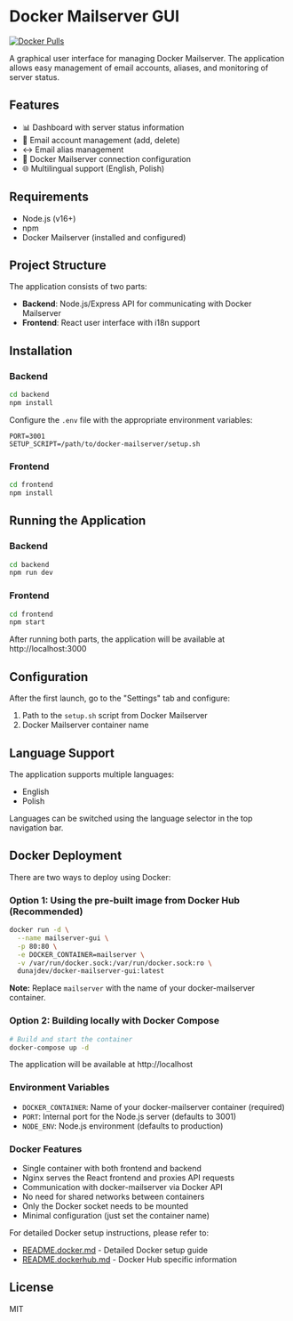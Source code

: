 # Docker Mailserver GUI
[![Docker Pulls](https://img.shields.io/docker/pulls/dunajdev/docker-mailserver-gui)](https://hub.docker.com/r/dunajdev/docker-mailserver-gui)

A graphical user interface for managing Docker Mailserver. The application allows easy management of email accounts, aliases, and monitoring of server status.

## Features

- 📊 Dashboard with server status information
- 👤 Email account management (add, delete)
- ↔️ Email alias management
- 🔧 Docker Mailserver connection configuration
- 🌐 Multilingual support (English, Polish)

## Requirements

- Node.js (v16+)
- npm
- Docker Mailserver (installed and configured)

## Project Structure

The application consists of two parts:

- **Backend**: Node.js/Express API for communicating with Docker Mailserver
- **Frontend**: React user interface with i18n support

## Installation

### Backend

```bash
cd backend
npm install
```

Configure the `.env` file with the appropriate environment variables:

```
PORT=3001
SETUP_SCRIPT=/path/to/docker-mailserver/setup.sh
```

### Frontend

```bash
cd frontend
npm install
```

## Running the Application

### Backend

```bash
cd backend
npm run dev
```

### Frontend

```bash
cd frontend
npm start
```

After running both parts, the application will be available at http://localhost:3000

## Configuration

After the first launch, go to the "Settings" tab and configure:

1. Path to the `setup.sh` script from Docker Mailserver
2. Docker Mailserver container name

## Language Support

The application supports multiple languages:

- English
- Polish

Languages can be switched using the language selector in the top navigation bar.

## Docker Deployment

There are two ways to deploy using Docker:

### Option 1: Using the pre-built image from Docker Hub (Recommended)

```bash
docker run -d \
  --name mailserver-gui \
  -p 80:80 \
  -e DOCKER_CONTAINER=mailserver \
  -v /var/run/docker.sock:/var/run/docker.sock:ro \
  dunajdev/docker-mailserver-gui:latest
```

**Note:** Replace `mailserver` with the name of your docker-mailserver container.

### Option 2: Building locally with Docker Compose

```bash
# Build and start the container
docker-compose up -d
```

The application will be available at http://localhost

### Environment Variables

- `DOCKER_CONTAINER`: Name of your docker-mailserver container (required)
- `PORT`: Internal port for the Node.js server (defaults to 3001)
- `NODE_ENV`: Node.js environment (defaults to production)

### Docker Features

- Single container with both frontend and backend
- Nginx serves the React frontend and proxies API requests 
- Communication with docker-mailserver via Docker API
- No need for shared networks between containers
- Only the Docker socket needs to be mounted
- Minimal configuration (just set the container name)

For detailed Docker setup instructions, please refer to:
- [README.docker.md](README.docker.md) - Detailed Docker setup guide
- [README.dockerhub.md](README.dockerhub.md) - Docker Hub specific information

## License

MIT